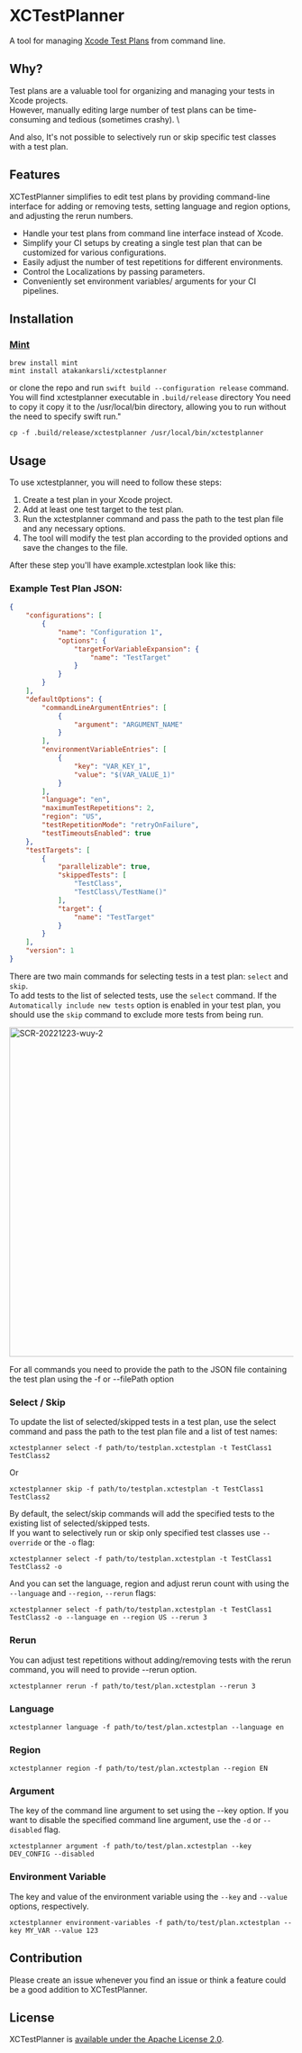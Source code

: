 # XCTestPlanner
A tool for managing [Xcode Test Plans](https://medium.com/trendyol-tech/get-the-most-out-of-ui-tests-with-xcode-test-plans-d089a2252ba2) from command line.

## Why?
Test plans are a valuable tool for organizing and managing your tests in Xcode projects. \
However, manually editing large number of test plans can be time-consuming and tedious (sometimes crashy). \

And also, It's not possible to selectively run or skip specific test classes with a test plan.


## Features
XCTestPlanner simplifies to edit test plans by providing command-line interface for adding or removing tests, setting language and region options, and adjusting the rerun numbers.

- Handle your test plans from command line interface instead of Xcode.
- Simplify your CI setups by creating a single test plan that can be customized for various configurations.
- Easily adjust the number of test repetitions for different environments.
- Control the Localizations by passing parameters.
- Conveniently set environment variables/ arguments for your CI pipelines.


## Installation
### [Mint](https://github.com/yonaskolb/mint)
```
brew install mint
mint install atakankarsli/xctestplanner
```
or clone the repo and run `swift build --configuration release` command. You will find xctestplanner executable in `.build/release` directory
You need to copy it copy it to the /usr/local/bin directory, allowing you to run without the need to specify swift run."
```
cp -f .build/release/xctestplanner /usr/local/bin/xctestplanner
```

## Usage
To use xctestplanner, you will need to follow these steps:

1. Create a test plan in your Xcode project.
2. Add at least one test target to the test plan.
3. Run the xctestplanner command and pass the path to the test plan file and any necessary options.
4. The tool will modify the test plan according to the provided options and save the changes to the file.

After these step you'll have example.xctestplan look like this:

### Example Test Plan JSON:
```json
{
    "configurations": [
        {
            "name": "Configuration 1",
            "options": {
                "targetForVariableExpansion": {
                    "name": "TestTarget"
                }
            }
        }
    ],
    "defaultOptions": {
        "commandLineArgumentEntries": [
            {
                "argument": "ARGUMENT_NAME"
            }
        ],
        "environmentVariableEntries": [
            {
                "key": "VAR_KEY_1",
                "value": "$(VAR_VALUE_1)"
            }
        ],
        "language": "en",
        "maximumTestRepetitions": 2,
        "region": "US",
        "testRepetitionMode": "retryOnFailure",
        "testTimeoutsEnabled": true
    },
    "testTargets": [
        {
            "parallelizable": true,
            "skippedTests": [
                "TestClass",
                "TestClass\/TestName()"
            ],
            "target": {
                "name": "TestTarget"
            }
        }
    ],
    "version": 1
}
```

There are two main commands for selecting tests in a test plan: `select` and `skip`. \
To add tests to the list of selected tests, use the `select` command. If the `Automatically include new tests` option is enabled in your test plan, you should use the `skip` command to exclude more tests from being run. 

<img width="585" alt="SCR-20221223-wuy-2" src="https://user-images.githubusercontent.com/10248517/209411298-ebda2283-d5d2-4e7c-9ec0-fe971173d0b1.png">

For all commands you need to provide the path to the JSON file containing the test plan using the -f or --filePath option

### Select / Skip
To update the list of selected/skipped tests in a test plan, use the select command and pass the path to the test plan file and a list of test names:

```
xctestplanner select -f path/to/testplan.xctestplan -t TestClass1 TestClass2
```
Or
```
xctestplanner skip -f path/to/testplan.xctestplan -t TestClass1 TestClass2
```

By default, the select/skip commands will add the specified tests to the existing list of selected/skipped tests. \
If you want to selectively run or skip only specified test classes use `--override` or the `-o` flag:
```
xctestplanner select -f path/to/testplan.xctestplan -t TestClass1 TestClass2 -o
```

And you can set the language, region and adjust rerun count with using the `--language` and `--region`, `--rerun` flags:

```
xctestplanner select -f path/to/testplan.xctestplan -t TestClass1 TestClass2 -o --language en --region US --rerun 3
```

### Rerun
You can adjust test repetitions without adding/removing tests with the rerun command, you will need to provide --rerun option.

```
xctestplanner rerun -f path/to/test/plan.xctestplan --rerun 3
```

### Language
```
xctestplanner language -f path/to/test/plan.xctestplan --language en
```

### Region
```
xctestplanner region -f path/to/test/plan.xctestplan --region EN
```

### Argument
The key of the command line argument to set using the --key option. If you want to disable the specified command line argument, use the `-d` or `--disabled` flag.

```
xctestplanner argument -f path/to/test/plan.xctestplan --key DEV_CONFIG --disabled
```

### Environment Variable
The key and value of the environment variable using the `--key` and `--value` options, respectively.

```
xctestplanner environment-variables -f path/to/test/plan.xctestplan --key MY_VAR --value 123
```


## Contribution

Please create an issue whenever you find an issue or think a feature could be a good addition to XCTestPlanner. 

## License

XCTestPlanner is [available under the Apache License 2.0](https://github.com/atakankarsli/xctestplanner/blob/main/LICENSE).
